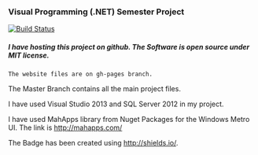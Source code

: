 ### Visual Programming (.NET) Semester Project

[![Build Status](https://img.shields.io/badge/Open-Repository-green.svg)](http://alamgirqazi.github.io/foxRiverState/)




##### I have hosting this project on github. The Software is open source under MIT license.


```
The website files are on gh-pages branch.
```


The Master Branch contains all the main project files.

I have used Visual Studio 2013 and SQL Server 2012 in my project.

I have used MahApps library from Nuget Packages for the Windows Metro UI. The link is http://mahapps.com/

The Badge has been created using http://shields.io/.
